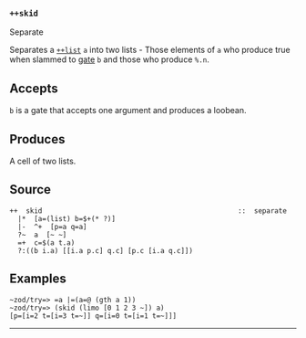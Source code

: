 ### `++skid`

Separate

Separates a [`++list`]() `a` into two lists - Those elements of `a` who produce
true when slammed to [gate]() `b` and those who produce `%.n`.

Accepts
-------

`b` is a gate that accepts one argument and produces a loobean.

Produces
--------

A cell of two lists.

Source
------

    ++  skid                                                ::  separate
      |*  [a=(list) b=$+(* ?)]
      |-  ^+  [p=a q=a]
      ?~  a  [~ ~]
      =+  c=$(a t.a)
      ?:((b i.a) [[i.a p.c] q.c] [p.c [i.a q.c]])


Examples
--------

    ~zod/try=> =a |=(a=@ (gth a 1))
    ~zod/try=> (skid (limo [0 1 2 3 ~]) a)
    [p=[i=2 t=[i=3 t=~]] q=[i=0 t=[i=1 t=~]]]



***
